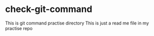 # check-git-command
This is git command practise directory
This is just a read me file in my practise repo
